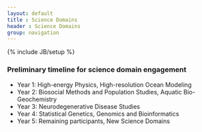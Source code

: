 ```yaml
---
layout: default
title : Science Domains
header : Science Domains
group: navigation
---
```

{% include JB/setup %}
### Preliminary timeline for science domain engagement

* Year 1: High-energy Physics, High-resolution Ocean Modeling
* Year 2: Biosocial Methods and Population Studies,  Aquatic Bio-Geochemistry
* Year 3: Neurodegenerative Disease Studies
* Year 4: Statistical Genetics, Genomics and Bioinformatics
* Year 5: Remaining participants, New Science Domains
